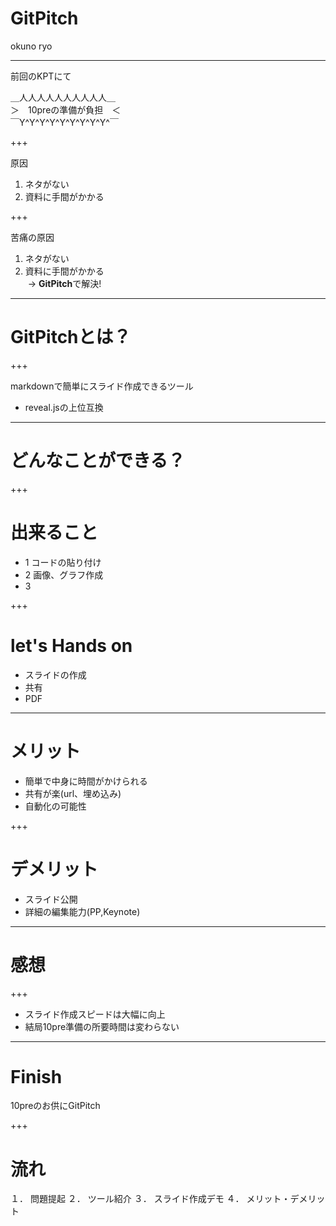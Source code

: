 # GitPitch

okuno ryo

---

前回のKPTにて

＿人人人人人人人人人人＿  
＞　10preの準備が負担　＜  
￣Y^Y^Y^Y^Y^Y^Y^Y^Y^￣  

+++

原因
1. ネタがない
2. 資料に手間がかかる

+++


苦痛の原因
1. ネタがない
2. 資料に手間がかかる  
  -> **GitPitch**で解決!

---

# GitPitchとは？

+++


markdownで簡単にスライド作成できるツール  

* reveal.jsの上位互換

---

# どんなことができる？

+++

# 出来ること

* 1 コードの貼り付け
* 2 画像、グラフ作成
* 3 

+++

# let's Hands on
* スライドの作成
* 共有
* PDF

---

# メリット
* 簡単で中身に時間がかけられる
* 共有が楽(url、埋め込み)
* 自動化の可能性

+++ 

# デメリット
* スライド公開
* 詳細の編集能力(PP,Keynote)

---

# 感想

+++

* スライド作成スピードは大幅に向上
* 結局10pre準備の所要時間は変わらない


---
# Finish

10preのお供にGitPitch

+++

# 流れ

１． 問題提起
２． ツール紹介
３． スライド作成デモ
４． メリット・デメリット
